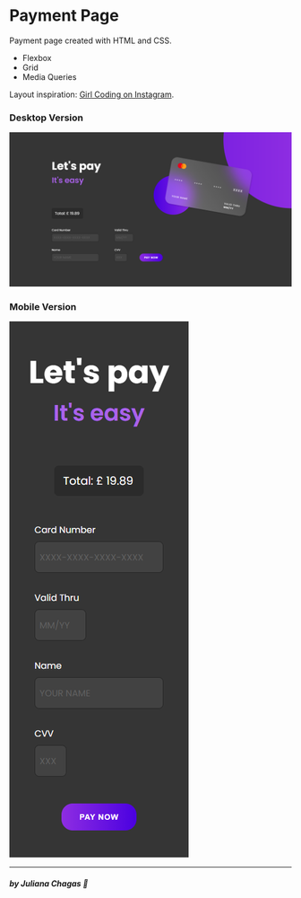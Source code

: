 # Payment Page

Payment page created with HTML and CSS. 

- Flexbox
- Grid
- Media Queries

Layout inspiration: [Girl Coding on Instagram](https://www.instagram.com/girl.coding/).

### Desktop Version

<img src="screenshots/desktop.png" alt=""/> <br/>

### Mobile Version

<img src="screenshots/mobile.png" alt=""/>

***
##### by Juliana Chagas 💜

